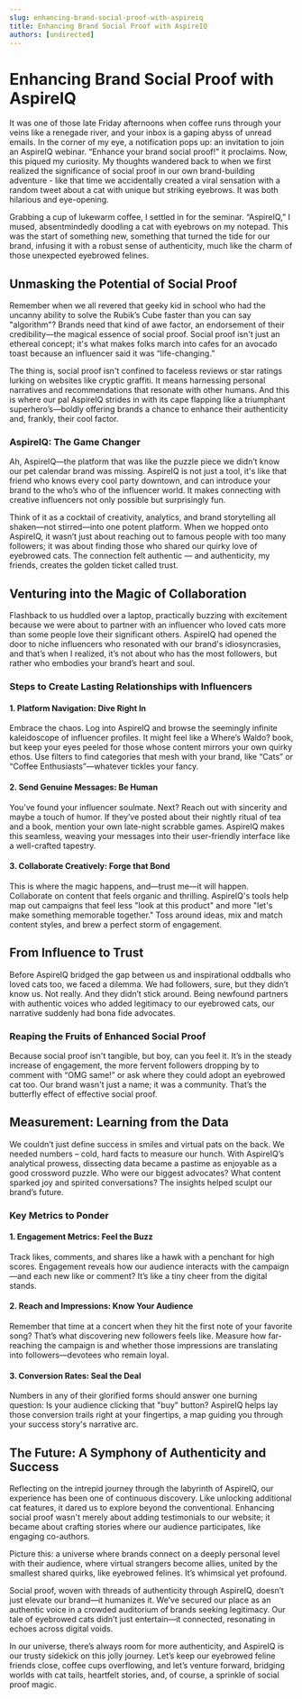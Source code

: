 ```yaml
---
slug: enhancing-brand-social-proof-with-aspireiq
title: Enhancing Brand Social Proof with AspireIQ
authors: [undirected]
---
```



# Enhancing Brand Social Proof with AspireIQ

It was one of those late Friday afternoons when coffee runs through your veins like a renegade river, and your inbox is a gaping abyss of unread emails. In the corner of my eye, a notification pops up: an invitation to join an AspireIQ webinar. “Enhance your brand social proof!” it proclaims. Now, this piqued my curiosity. My thoughts wandered back to when we first realized the significance of social proof in our own brand-building adventure - like that time we accidentally created a viral sensation with a random tweet about a cat with unique but striking eyebrows. It was both hilarious and eye-opening. 

Grabbing a cup of lukewarm coffee, I settled in for the seminar. “AspireIQ,” I mused, absentmindedly doodling a cat with eyebrows on my notepad. This was the start of something new, something that turned the tide for our brand, infusing it with a robust sense of authenticity, much like the charm of those unexpected eyebrowed felines.

## Unmasking the Potential of Social Proof

Remember when we all revered that geeky kid in school who had the uncanny ability to solve the Rubik’s Cube faster than you can say "algorithm"? Brands need that kind of awe factor, an endorsement of their credibility—the magical essence of social proof. Social proof isn't just an ethereal concept; it's what makes folks march into cafes for an avocado toast because an influencer said it was “life-changing.”

The thing is, social proof isn't confined to faceless reviews or star ratings lurking on websites like cryptic graffiti. It means harnessing personal narratives and recommendations that resonate with other humans. And this is where our pal AspireIQ strides in with its cape flapping like a triumphant superhero’s—boldly offering brands a chance to enhance their authenticity and, frankly, their cool factor.

### AspireIQ: The Game Changer

Ah, AspireIQ—the platform that was like the puzzle piece we didn’t know our pet calendar brand was missing. AspireIQ is not just a tool, it's like that friend who knows every cool party downtown, and can introduce your brand to the who’s who of the influencer world. It makes connecting with creative influencers not only possible but surprisingly fun.

Think of it as a cocktail of creativity, analytics, and brand storytelling all shaken—not stirred—into one potent platform. When we hopped onto AspireIQ, it wasn’t just about reaching out to famous people with too many followers; it was about finding those who shared our quirky love of eyebrowed cats. The connection felt authentic — and authenticity, my friends, creates the golden ticket called trust.

## Venturing into the Magic of Collaboration

Flashback to us huddled over a laptop, practically buzzing with excitement because we were about to partner with an influencer who loved cats more than some people love their significant others. AspireIQ had opened the door to niche influencers who resonated with our brand's idiosyncrasies, and that’s when I realized, it’s not about who has the most followers, but rather who embodies your brand’s heart and soul.

### Steps to Create Lasting Relationships with Influencers

#### 1. **Platform Navigation: Dive Right In**

Embrace the chaos. Log into AspireIQ and browse the seemingly infinite kaleidoscope of influencer profiles. It might feel like a Where’s Waldo? book, but keep your eyes peeled for those whose content mirrors your own quirky ethos. Use filters to find categories that mesh with your brand, like “Cats” or “Coffee Enthusiasts”—whatever tickles your fancy.

#### 2. **Send Genuine Messages: Be Human**

You’ve found your influencer soulmate. Next? Reach out with sincerity and maybe a touch of humor. If they’ve posted about their nightly ritual of tea and a book, mention your own late-night scrabble games. AspireIQ makes this seamless, weaving your messages into their user-friendly interface like a well-crafted tapestry.

#### 3. **Collaborate Creatively: Forge that Bond**

This is where the magic happens, and—trust me—it will happen. Collaborate on content that feels organic and thrilling. AspireIQ's tools help map out campaigns that feel less "look at this product" and more "let's make something memorable together." Toss around ideas, mix and match content styles, and brew a perfect storm of engagement.

## From Influence to Trust

Before AspireIQ bridged the gap between us and inspirational oddballs who loved cats too, we faced a dilemma. We had followers, sure, but they didn’t know us. Not really. And they didn’t stick around. Being newfound partners with authentic voices who added legitimacy to our eyebrowed cats, our narrative suddenly had bona fide advocates. 

### Reaping the Fruits of Enhanced Social Proof

Because social proof isn't tangible, but boy, can you feel it. It’s in the steady increase of engagement, the more fervent followers dropping by to comment with “OMG same!” or ask where they could adopt an eyebrowed cat too. Our brand wasn't just a name; it was a community. That’s the butterfly effect of effective social proof.

## Measurement: Learning from the Data

We couldn’t just define success in smiles and virtual pats on the back. We needed numbers – cold, hard facts to measure our hunch. With AspireIQ’s analytical prowess, dissecting data became a pastime as enjoyable as a good crossword puzzle. Who were our biggest advocates? What content sparked joy and spirited conversations? The insights helped sculpt our brand’s future.

### Key Metrics to Ponder

#### 1. **Engagement Metrics: Feel the Buzz**

Track likes, comments, and shares like a hawk with a penchant for high scores. Engagement reveals how our audience interacts with the campaign—and each new like or comment? It’s like a tiny cheer from the digital stands.

#### 2. **Reach and Impressions: Know Your Audience**

Remember that time at a concert when they hit the first note of your favorite song? That’s what discovering new followers feels like. Measure how far-reaching the campaign is and whether those impressions are translating into followers—devotees who remain loyal.

#### 3. **Conversion Rates: Seal the Deal**

Numbers in any of their glorified forms should answer one burning question: Is your audience clicking that "buy" button? AspireIQ helps lay those conversion trails right at your fingertips, a map guiding you through your success story's narrative arc.

## The Future: A Symphony of Authenticity and Success

Reflecting on the intrepid journey through the labyrinth of AspireIQ, our experience has been one of continuous discovery. Like unlocking additional cat features, it dared us to explore beyond the conventional. Enhancing social proof wasn't merely about adding testimonials to our website; it became about crafting stories where our audience participates, like engaging co-authors. 

Picture this: a universe where brands connect on a deeply personal level with their audience, where virtual strangers become allies, united by the smallest shared quirks, like eyebrowed felines. It’s whimsical yet profound.

Social proof, woven with threads of authenticity through AspireIQ, doesn’t just elevate our brand—it humanizes it. We’ve secured our place as an authentic voice in a crowded auditorium of brands seeking legitimacy. Our tale of eyebrowed cats didn’t just entertain—it connected, resonating in echoes across digital voids. 

In our universe, there’s always room for more authenticity, and AspireIQ is our trusty sidekick on this jolly journey. Let’s keep our eyebrowed feline friends close, coffee cups overflowing, and let’s venture forward, bridging worlds with cat tails, heartfelt stories, and, of course, a sprinkle of social proof magic.